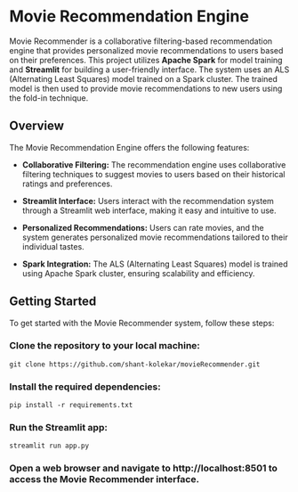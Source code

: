 # Movie Recommendation Engine

Movie Recommender is a collaborative filtering-based recommendation engine that provides personalized movie recommendations to users based on their preferences. This project utilizes __Apache Spark__ for model training and __Streamlit__ for building a user-friendly interface. The system uses an ALS (Alternating Least Squares) model trained on a Spark cluster. The trained model is then used to provide movie recommendations to new users using the fold-in technique.

## Overview

The Movie Recommendation Engine offers the following features:

- **Collaborative Filtering:** The recommendation engine uses collaborative filtering techniques to suggest movies to users based on their historical ratings and preferences.

- **Streamlit Interface:** Users interact with the recommendation system through a Streamlit web interface, making it easy and intuitive to use.

- **Personalized Recommendations:** Users can rate movies, and the system generates personalized movie recommendations tailored to their individual tastes.

- **Spark Integration:** The ALS (Alternating Least Squares) model is trained using Apache Spark cluster, ensuring scalability and efficiency.

## Getting Started

To get started with the Movie Recommender system, follow these steps:

### Clone the repository to your local machine:

```shell
git clone https://github.com/shant-kolekar/movieRecommender.git
```

### Install the required dependencies:

```shell
pip install -r requirements.txt
```

### Run the Streamlit app:

```shell
streamlit run app.py
```

### Open a web browser and navigate to http://localhost:8501 to access the Movie Recommender interface.


